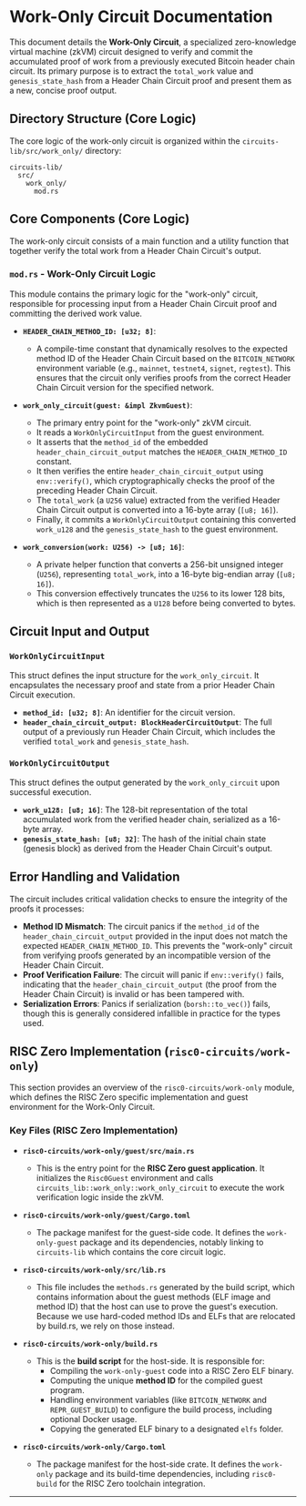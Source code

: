 # Work-Only Circuit Documentation

This document details the **Work-Only Circuit**, a specialized zero-knowledge virtual machine (zkVM) circuit designed to verify and commit the accumulated proof of work from a previously executed Bitcoin header chain circuit. Its primary purpose is to extract the `total_work` value and `genesis_state_hash` from a Header Chain Circuit proof and present them as a new, concise proof output.

## Directory Structure (Core Logic)

The core logic of the work-only circuit is organized within the `circuits-lib/src/work_only/` directory:

```
circuits-lib/
  src/
    work_only/
      mod.rs
```

## Core Components (Core Logic)

The work-only circuit consists of a main function and a utility function that together verify the total work from a Header Chain Circuit's output.

### `mod.rs` - Work-Only Circuit Logic

This module contains the primary logic for the "work-only" circuit, responsible for processing input from a Header Chain Circuit proof and committing the derived work value.

  * **`HEADER_CHAIN_METHOD_ID: [u32; 8]`**:

      * A compile-time constant that dynamically resolves to the expected method ID of the Header Chain Circuit based on the `BITCOIN_NETWORK` environment variable (e.g., `mainnet`, `testnet4`, `signet`, `regtest`). This ensures that the circuit only verifies proofs from the correct Header Chain Circuit version for the specified network.

  * **`work_only_circuit(guest: &impl ZkvmGuest)`**:

      * The primary entry point for the "work-only" zkVM circuit.
      * It reads a `WorkOnlyCircuitInput` from the guest environment.
      * It asserts that the `method_id` of the embedded `header_chain_circuit_output` matches the `HEADER_CHAIN_METHOD_ID` constant.
      * It then verifies the entire `header_chain_circuit_output` using `env::verify()`, which cryptographically checks the proof of the preceding Header Chain Circuit.
      * The `total_work` (a `U256` value) extracted from the verified Header Chain Circuit output is converted into a 16-byte array (`[u8; 16]`).
      * Finally, it commits a `WorkOnlyCircuitOutput` containing this converted `work_u128` and the `genesis_state_hash` to the guest environment.

  * **`work_conversion(work: U256) -> [u8; 16]`**:

      * A private helper function that converts a 256-bit unsigned integer (`U256`), representing `total_work`, into a 16-byte big-endian array (`[u8; 16]`).
      * This conversion effectively truncates the `U256` to its lower 128 bits, which is then represented as a `U128` before being converted to bytes.

## Circuit Input and Output

### `WorkOnlyCircuitInput`

This struct defines the input structure for the `work_only_circuit`. It encapsulates the necessary proof and state from a prior Header Chain Circuit execution.

  * **`method_id: [u32; 8]`**: An identifier for the circuit version.
  * **`header_chain_circuit_output: BlockHeaderCircuitOutput`**: The full output of a previously run Header Chain Circuit, which includes the verified `total_work` and `genesis_state_hash`.

### `WorkOnlyCircuitOutput`

This struct defines the output generated by the `work_only_circuit` upon successful execution.

  * **`work_u128: [u8; 16]`**: The 128-bit representation of the total accumulated work from the verified header chain, serialized as a 16-byte array.
  * **`genesis_state_hash: [u8; 32]`**: The hash of the initial chain state (genesis block) as derived from the Header Chain Circuit's output.

## Error Handling and Validation

The circuit includes critical validation checks to ensure the integrity of the proofs it processes:

  * **Method ID Mismatch**: The circuit panics if the `method_id` of the `header_chain_circuit_output` provided in the input does not match the expected `HEADER_CHAIN_METHOD_ID`. This prevents the "work-only" circuit from verifying proofs generated by an incompatible version of the Header Chain Circuit.
  * **Proof Verification Failure**: The circuit will panic if `env::verify()` fails, indicating that the `header_chain_circuit_output` (the proof from the Header Chain Circuit) is invalid or has been tampered with.
  * **Serialization Errors**: Panics if serialization (`borsh::to_vec()`) fails, though this is generally considered infallible in practice for the types used.

## RISC Zero Implementation (`risc0-circuits/work-only`)

This section provides an overview of the `risc0-circuits/work-only` module, which defines the RISC Zero specific implementation and guest environment for the Work-Only Circuit.

### Key Files (RISC Zero Implementation)

  * **`risc0-circuits/work-only/guest/src/main.rs`**

      * This is the entry point for the **RISC Zero guest application**. It initializes the `Risc0Guest` environment and calls `circuits_lib::work_only::work_only_circuit` to execute the work verification logic inside the zkVM.

  * **`risc0-circuits/work-only/guest/Cargo.toml`**

      * The package manifest for the guest-side code. It defines the `work-only-guest` package and its dependencies, notably linking to `circuits-lib` which contains the core circuit logic.

  * **`risc0-circuits/work-only/src/lib.rs`**

      * This file includes the `methods.rs` generated by the build script, which contains information about the guest methods (ELF image and method ID) that the host can use to prove the guest's execution. Because we use hard-coded method IDs and ELFs that are relocated by build.rs, we rely on those instead.

  * **`risc0-circuits/work-only/build.rs`**

      * This is the **build script** for the host-side. It is responsible for:
          * Compiling the `work-only-guest` code into a RISC Zero ELF binary.
          * Computing the unique **method ID** for the compiled guest program.
          * Handling environment variables (like `BITCOIN_NETWORK` and `REPR_GUEST_BUILD`) to configure the build process, including optional Docker usage.
          * Copying the generated ELF binary to a designated `elfs` folder.

  * **`risc0-circuits/work-only/Cargo.toml`**

      * The package manifest for the host-side crate. It defines the `work-only` package and its build-time dependencies, including `risc0-build` for the RISC Zero toolchain integration.

-----